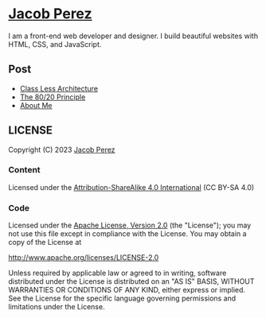 # [Jacob Perez](https://jacobxperez.github.io/blog/)

I am a front-end web developer and designer. I build beautiful websites with HTML, CSS, and JavaScript.

## Post

-   [Class Less Architecture](https://jacobxperez.github.io/blog/post/css/class-less-architecture/)
-   [The 80/20 Principle](https://jacobxperez.github.io/blog/post/heuristic/the-80-20-principle/)
-   [About Me](https://jacobxperez.github.io/blog/about/)

## LICENSE

Copyright (C) 2023 [Jacob Perez](https://github.com/jacobxperez)

### Content

Licensed under the [Attribution-ShareAlike 4.0 International](https://creativecommons.org/licenses/by-sa/4.0/)
(CC BY-SA 4.0)

### Code

Licensed under the [Apache License, Version 2.0](http://www.apache.org/licenses/LICENSE-2.0)
(the "License"); you may not use this file except in compliance with the License.
You may obtain a copy of the License at

http://www.apache.org/licenses/LICENSE-2.0

Unless required by applicable law or agreed to in writing, software
distributed under the License is distributed on an "AS IS" BASIS,
WITHOUT WARRANTIES OR CONDITIONS OF ANY KIND, either express or implied.
See the License for the specific language governing permissions and
limitations under the License.
